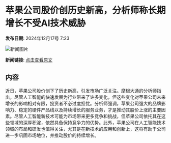 # 苹果公司股价创历史新高，分析师称长期增长不受AI技术威胁

**发布日期**: 2024年12月17号 7:23

![新闻图片](https://pic.chinaz.com/picmap/201811151621148841_112.jpg)

**新闻链接**: [点击查看原文](https://www.aibase.com/zh/news/14032)

## 内容

近日，苹果公司股价创下了历史新高，引发市场广泛关注。摩根大通的分析师指出，尽管人工智能的快速发展为行业带来了许多变化，但这些变化对苹果公司未来增长的影响相对有限，投资者不必过度担忧。分析师强调，苹果公司强大的品牌影响力、稳定的硬件产品线以及持续增长的服务业务，才是推动其股价上涨的主要因素。尽管人工智能新技术可能为市场带来更多竞争和挑战，但苹果公司依托其在这些领域的深厚积淀，依然具备保持竞争力的优势。此外，苹果公司在人工智能技术领域的布局和研发也值得关注，尤其是在新技术的应用和创新上，这将有助于公司进一步巩固市场地位，并推动股价的持续增长。
